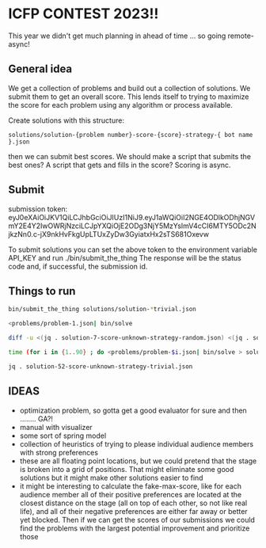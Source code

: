 # ICFP CONTEST 2023!!

This year we didn't get much planning in ahead of time ... so going remote-async!

## General idea

We get a collection of problems and build out a collection of solutions. We submit them to get an overall score. This lends itself to trying to maximize the score for each problem using any algorithm or process available.

Create solutions with this structure:

    solutions/solution-{problem number}-score-{score}-strategy-{ bot name }.json

then we can submit best scores. We should make a script that submits the best ones? A script that gets and fills in the score? Scoring is async.

## Submit

submission token: eyJ0eXAiOiJKV1QiLCJhbGciOiJIUzI1NiJ9.eyJ1aWQiOiI2NGE4ODlkODhjNGVmY2E4Y2IwOWRjNzciLCJpYXQiOjE2ODg3NjY5MzYsImV4cCI6MTY5ODc2NjkzNn0.c-jX9nkHvFkgUpLTUxZyDw3GyiatxHx2sTS681Oxevw

To submit solutions you can set the above token to the environment variable API_KEY and run ./bin/submit_the_thing <list of solution files>
The response will be the status code and, if successful, the submission id.

## Things to run

```sh
bin/submit_the_thing solutions/solution-*trivial.json

<problems/problem-1.json| bin/solve

diff -u <(jq . solution-7-score-unknown-strategy-random.json) <(jq . solution-7-score-unknown-strategy-trivial.json )

time (for i in {1..90} ; do <problems/problem-$i.json| bin/solve > solutions/solution-$i-score-unknown-strategy-random.json ; done)

jq . solution-52-score-unknown-strategy-trivial.json
```

## IDEAS

- optimization problem, so gotta get a good evaluator for sure and then ........ GA?!
- manual with visualizer
- some sort of spring model
- collection of heuristics of trying to please individual audience members with strong preferences
- these are all floating point locations, but we could pretend that the stage is broken into a grid of positions. That might eliminate some good solutions but it might make other solutions easier to find
- it might be interesting to calculate the fake-max-score, like for each audience member all of their positive preferences are located at the closest distance on the stage (all on top of each other, so not like real life), and all of their negative preferences are either far away or better yet blocked. Then if we can get the scores of our submissions we could find the problems with the largest potential improvement and prioritize those
